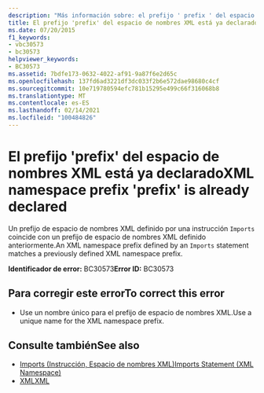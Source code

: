 ```yaml
---
description: "Más información sobre: el prefijo ' prefix ' del espacio de nombres XML ya está declarado"
title: El prefijo 'prefix' del espacio de nombres XML está ya declarado
ms.date: 07/20/2015
f1_keywords:
- vbc30573
- bc30573
helpviewer_keywords:
- BC30573
ms.assetid: 7bdfe173-0632-4022-af91-9a87f6e2d65c
ms.openlocfilehash: 137fd6ad3221df3dc033f2b6e572dae98680c4cf
ms.sourcegitcommit: 10e719780594efc781b15295e499c66f316068b8
ms.translationtype: MT
ms.contentlocale: es-ES
ms.lasthandoff: 02/14/2021
ms.locfileid: "100484826"
---
```

# <a name="xml-namespace-prefix-prefix-is-already-declared"></a><span data-ttu-id="da968-103">El prefijo 'prefix' del espacio de nombres XML está ya declarado</span><span class="sxs-lookup"><span data-stu-id="da968-103">XML namespace prefix 'prefix' is already declared</span></span>

<span data-ttu-id="da968-104">Un prefijo de espacio de nombres XML definido por una instrucción `Imports` coincide con un prefijo de espacio de nombres XML definido anteriormente.</span><span class="sxs-lookup"><span data-stu-id="da968-104">An XML namespace prefix defined by an `Imports` statement matches a previously defined XML namespace prefix.</span></span>  
  
 <span data-ttu-id="da968-105">**Identificador de error:** BC30573</span><span class="sxs-lookup"><span data-stu-id="da968-105">**Error ID:** BC30573</span></span>  
  
## <a name="to-correct-this-error"></a><span data-ttu-id="da968-106">Para corregir este error</span><span class="sxs-lookup"><span data-stu-id="da968-106">To correct this error</span></span>  
  
- <span data-ttu-id="da968-107">Use un nombre único para el prefijo de espacio de nombres XML.</span><span class="sxs-lookup"><span data-stu-id="da968-107">Use a unique name for the XML namespace prefix.</span></span>  
  
## <a name="see-also"></a><span data-ttu-id="da968-108">Consulte también</span><span class="sxs-lookup"><span data-stu-id="da968-108">See also</span></span>

- [<span data-ttu-id="da968-109">Imports (Instrucción, Espacio de nombres XML)</span><span class="sxs-lookup"><span data-stu-id="da968-109">Imports Statement (XML Namespace)</span></span>](../language-reference/statements/imports-statement-xml-namespace.md)
- [<span data-ttu-id="da968-110">XML</span><span class="sxs-lookup"><span data-stu-id="da968-110">XML</span></span>](../programming-guide/language-features/xml/index.md)
